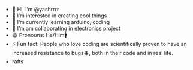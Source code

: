 - 👋 Hi, I’m @yashrrrr
- 👀 I’m interested in creating cool things
- 🌱 I’m currently learning arduino, coding
- 💞️ I’m am collaborating in electronics project
- 😄 Pronouns: He/Him🚹
- ⚡ Fun fact: People who love coding are scientifically proven to have an increased resistance to bugs🪲, both in their code and in real life.
- rafts
<!---
yashrrrr/yashrrrr is a ✨ special ✨ repository because its `README.md` (this file) appears on your GitHub profile.
You can click the Preview link to take a look at your changes.
--->
